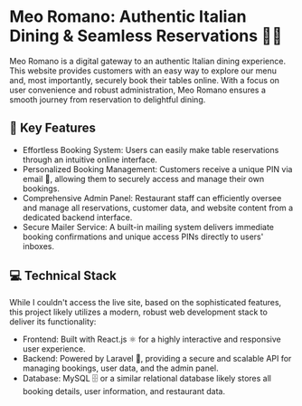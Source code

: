 # Meo Romano: Authentic Italian Dining & Seamless Reservations 🍝🍷
Meo Romano is a digital gateway to an authentic Italian dining experience. This website provides customers with an easy way to explore our menu and, most importantly, securely book their tables online. With a focus on user convenience and robust administration, Meo Romano ensures a smooth journey from reservation to delightful dining.

## 🚀 Key Features
- Effortless Booking System: Users can easily make table reservations through an intuitive online interface.
- Personalized Booking Management: Customers receive a unique PIN via email 📧, allowing them to securely access and manage their own bookings.
- Comprehensive Admin Panel: Restaurant staff can efficiently oversee and manage all reservations, customer data, and website content from a dedicated backend interface.
- Secure Mailer Service: A built-in mailing system delivers immediate booking confirmations and unique access PINs directly to users' inboxes.

## 💻 Technical Stack
While I couldn't access the live site, based on the sophisticated features, this project likely utilizes a modern, robust web development stack to deliver its functionality:

- Frontend: Built with React.js ⚛️ for a highly interactive and responsive user experience.
- Backend: Powered by Laravel 🐘, providing a secure and scalable API for managing bookings, user data, and the admin panel.
- Database: MySQL 🗄️ or a similar relational database likely stores all booking details, user information, and restaurant data.
